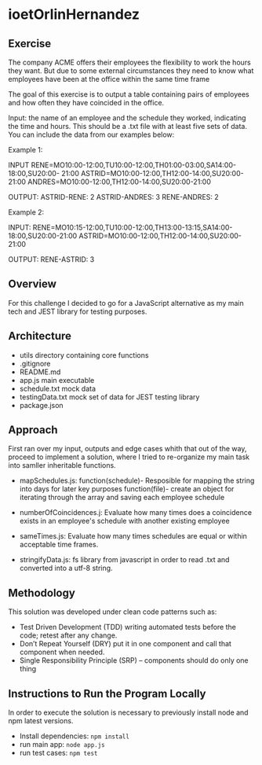 # ioetOrlinHernandez
## Exercise

The company ACME offers their employees the flexibility to work the hours they want. But due to some external circumstances they need to know what employees have been at the office within the same time frame

The goal of this exercise is to output a table containing pairs of employees and how often they have coincided in the office.

Input: the name of an employee and the schedule they worked, indicating the time and hours. This should be a .txt file with at least five sets of data. You can include the data from our examples below:

Example 1:

INPUT
RENE=MO10:00-12:00,TU10:00-12:00,TH01:00-03:00,SA14:00-18:00,SU20:00- 21:00
ASTRID=MO10:00-12:00,TH12:00-14:00,SU20:00-21:00
ANDRES=MO10:00-12:00,TH12:00-14:00,SU20:00-21:00


OUTPUT:
ASTRID-RENE: 2
ASTRID-ANDRES: 3
RENE-ANDRES: 2

Example 2:

INPUT:
RENE=MO10:15-12:00,TU10:00-12:00,TH13:00-13:15,SA14:00-18:00,SU20:00-21:00
ASTRID=MO10:00-12:00,TH12:00-14:00,SU20:00-21:00

OUTPUT:
RENE-ASTRID: 3

## Overview
For this challenge I decided to go for a JavaScript alternative as my main tech and JEST library for testing purposes.


## Architecture
*  utils directory containing core functions 
* .gitignore
* README.md
* app.js main executable
* schedule.txt mock data
* testingData.txt mock set of data for JEST testing library
* package.json

## Approach
First ran over my input, outputs and edge cases whith that out of the way, proceed to implement a solution, where I tried
to re-organize my main task into samller inheritable functions.
* mapSchedules.js:
  function(schedule)- Resposible for mapping the string into days for later key purposes
  function(file)- create an object for iterating through the array and saving each employee schedule
* numberOfCoincidences.j:
  Evaluate how many times does a coincidence exists in an employee's schedule with another existing employee
* sameTimes.js:
  Evaluate how many times schedules are equal or within acceptable time frames.
  
* stringifyData.js:
  fs library from javascript in order to read .txt and converted into a utf-8 string.

## Methodology
This solution was developed under clean code patterns such as:
* Test Driven Development (TDD) writing automated tests before the code; retest after any change.
* Don’t Repeat Yourself (DRY) put it in one component and call that component when needed. 
* Single Responsibility Principle (SRP) – components should do only one thing

## Instructions to Run the Program Locally
In order to execute the solution is necessary to previously install node and npm latest versions.
* Install dependencies:
```npm install```
* run main app: 
```node app.js```
* run test cases: 
```npm test```
